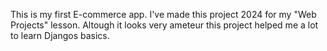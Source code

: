 This is my first E-commerce app. I've made this project 2024 for my "Web Projects" lesson. Altough it looks very ameteur this project helped me a lot to learn Djangos basics.
